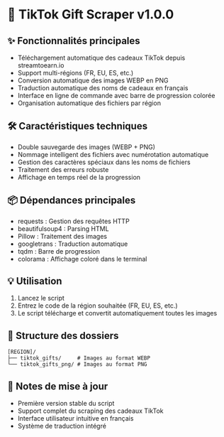 # 🎁 TikTok Gift Scraper v1.0.0

## ✨ Fonctionnalités principales

- Téléchargement automatique des cadeaux TikTok depuis streamtoearn.io
- Support multi-régions (FR, EU, ES, etc.)
- Conversion automatique des images WEBP en PNG
- Traduction automatique des noms de cadeaux en français
- Interface en ligne de commande avec barre de progression colorée
- Organisation automatique des fichiers par région

## 🛠️ Caractéristiques techniques

- Double sauvegarde des images (WEBP + PNG)
- Nommage intelligent des fichiers avec numérotation automatique
- Gestion des caractères spéciaux dans les noms de fichiers
- Traitement des erreurs robuste
- Affichage en temps réel de la progression

## 📦 Dépendances principales

- requests : Gestion des requêtes HTTP
- beautifulsoup4 : Parsing HTML
- Pillow : Traitement des images
- googletrans : Traduction automatique
- tqdm : Barre de progression
- colorama : Affichage coloré dans le terminal

## 💡 Utilisation

1. Lancez le script
2. Entrez le code de la région souhaitée (FR, EU, ES, etc.)
3. Le script télécharge et convertit automatiquement toutes les images

## 📂 Structure des dossiers

```
[REGION]/
├── tiktok_gifts/     # Images au format WEBP
└── tiktok_gifts_png/ # Images au format PNG
```

## 🔄 Notes de mise à jour

- Première version stable du script
- Support complet du scraping des cadeaux TikTok
- Interface utilisateur intuitive en français
- Système de traduction intégré 